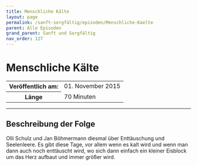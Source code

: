 ```yaml
---
title: Menschliche Kälte
layout: page
permalink: /sanft-sorgfältig/episoden/Menschliche-Kaelte
parent: Alle Episoden
grand_parent: Sanft und Sorgfältig
nav_order: 127
---
```


# Menschliche Kälte
<table class="resp-table dcf-table dcf-table-responsive dcf-table-bordered dcf-table-striped dcf-w-100%">
                    <tbody>
                        <tr>
                            <th scope="row">Veröffentlich am:</th>
                            <td data-label="Veröffentlich am:">01. November 2015</td>
                        </tr>
                        <tr>
                            <th scope="row">Länge </th>
                            <td data-label="Länge ">70 Minuten</td>
                        </tr></tbody>
                </table>

***

## Beschreibung der Folge

<div>
Olli Schulz und Jan Böhmermann diesmal über Enttäuschung und Seelenleere. Es gibt diese Tage, vor allem wenn es kalt wird und wenn man dann auch noch enttäuscht wird, wo sich dann einfach ein kleiner Eisblock um das Herz aufbaut und immer größer wird.  
</div>

